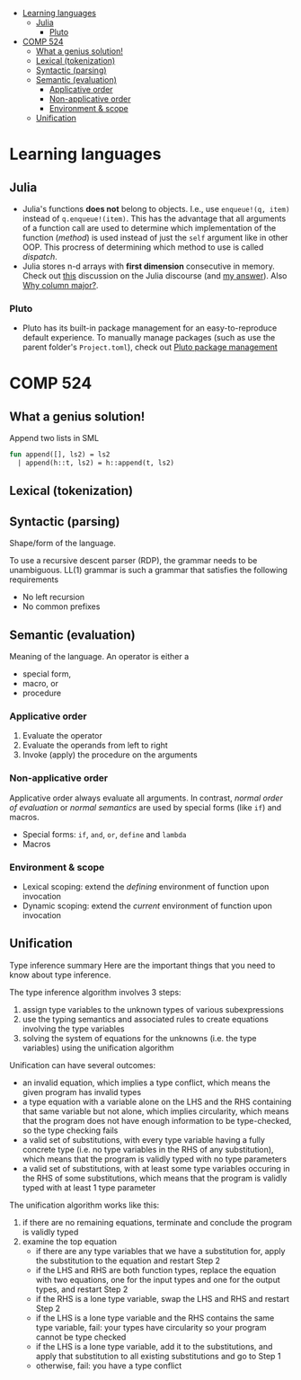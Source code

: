 - [Learning languages](#learning-languages)
  - [Julia](#julia)
    - [Pluto](#pluto)
- [COMP 524](#comp-524)
  - [What a genius solution!](#what-a-genius-solution)
  - [Lexical (tokenization)](#lexical-tokenization)
  - [Syntactic (parsing)](#syntactic-parsing)
  - [Semantic (evaluation)](#semantic-evaluation)
    - [Applicative order](#applicative-order)
    - [Non-applicative order](#non-applicative-order)
    - [Environment & scope](#environment--scope)
  - [Unification](#unification)

# Learning languages

## Julia

- Julia's functions **does not** belong to objects. I.e., use `enqueue!(q, item)` instead of `q.enqueue!(item)`. This has the advantage that all arguments of a function call are used to determine which implementation of the function (*method*) is used instead of just the `self` argument like in other OOP. This procress of determining which method to use is called *dispatch*.
- Julia stores n-d arrays with **first dimension** consecutive in memory. Check out [this](https://discourse.julialang.org/t/for-i-1-m-j-1-n-discrepancy-loop-vs-comprehension-generator/75659/25) discussion on the Julia discourse (and [my answer](https://discourse.julialang.org/t/for-i-1-m-j-1-n-discrepancy-loop-vs-comprehension-generator/75659/26?u=shengjiex98)). Also [Why column major?](https://discourse.julialang.org/t/why-column-major/24374/30).

### Pluto

- Pluto has its built-in package management for an easy-to-reproduce default experience. To manually manage packages (such as use the parent folder's `Project.toml`), check out [Pluto package management](https://github.com/fonsp/Pluto.jl/wiki/%F0%9F%8E%81-Package-management)

# COMP 524

## What a genius solution!
Append two lists in SML
```SML
fun append([], ls2) = ls2
  | append(h::t, ls2) = h::append(t, ls2)
```

## Lexical (tokenization)

## Syntactic (parsing)

Shape/form of the language.

To use a recursive descent parser (RDP), the grammar needs to be unambiguous. LL(1) grammar is such a grammar that satisfies the following requirements

- No left recursion
- No common prefixes

## Semantic (evaluation)

Meaning of the language. An operator is either a

- special form,
- macro, or
- procedure

### Applicative order

1. Evaluate the operator
2. Evaluate the operands from left to right
3. Invoke (apply) the procedure on the arguments

### Non-applicative order

Applicative order always evaluate all arguments. In contrast, *normal order of evaluation* or *normal semantics* are used by special forms (like `if`) and macros.

- Special forms: `if`, `and`, `or`, `define` and `lambda`
- Macros

### Environment & scope

- Lexical scoping: extend the *defining* environment of function upon invocation
- Dynamic scoping: extend the *current* environment of function upon invocation

## Unification

Type inference summary
Here are the important things that you need to know about type inference.

The type inference algorithm involves 3 steps:

1. assign type variables to the unknown types of various subexpressions
2. use the typing semantics and associated rules to create equations involving the type variables
3. solving the system of equations for the unknowns (i.e. the type variables) using the unification algorithm

Unification can have several outcomes:

- an invalid equation, which implies a type conflict, which means the given program has invalid types
- a type equation with a variable alone on the LHS and the RHS containing that same variable but not alone, which implies circularity, which means that the program does not have enough information to be type-checked, so the type checking fails
- a valid set of substitutions, with every type variable having a fully concrete type (i.e. no type variables in the RHS of any substitution), which means that the program is validly typed with no type parameters
- a valid set of substitutions, with at least some type variables occuring in the RHS of some substitutions, which means that the program is validly typed with at least 1 type parameter

The unification algorithm works like this:

1. if there are no remaining equations, terminate and conclude the program is validly typed
2. examine the top equation
    - if there are any type variables that we have a substitution for, apply the substitution to the equation and restart Step 2
    - if the LHS and RHS are both function types, replace the equation with two equations, one for the input types and one for the output types, and restart Step 2
    - if the RHS is a lone type variable, swap the LHS and RHS and restart Step 2
    - if the LHS is a lone type variable and the RHS contains the same type variable, fail: your types have circularity so your program cannot be type checked
    - if the LHS is a lone type variable, add it to the substitutions, and apply that substitution to all existing substitutions and go to Step 1
    - otherwise, fail: you have a type conflict
